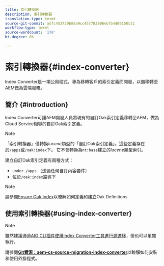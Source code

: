 ```yaml
---
title: 索引轉換器
description: 索引轉換器
translation-type: tm+mt
source-git-commit: adfc453729b88a9cc457783806eb7b4d69150b21
workflow-type: tm+mt
source-wordcount: '170'
ht-degree: 0%

---
```



# 索引轉換器{#index-converter}

Index Converter是一項公用程式，專為移轉客戶的索引定義而開發，以備移轉至AEM做為雲端服務。

## 簡介 {#introduction}

Index Converter可讓AEM開發人員將現有的自訂Oak索引定義移轉至AEM，做為Cloud Service相容的自訂Oak索引定義。

>[!NOTE]
>「索引轉換器」僅轉換&#x200B;*lucene*&#x200B;類型的「自訂Oak索引定義」，這些定義存在於`/apps`或`/oak:index`下。 它不會轉換為`nt:base`建立的&#x200B;*lucene*&#x200B;類型索引。

建立自訂Oak索引定義有兩種方式：

* `under /apps` （透過任何自訂內容套件）
* 位於`/oak:index`路徑下

>[!NOTE]
>請參閱[Ensure Oak Index](https://adobe-consulting-services.github.io/acs-aem-commons/features/ensure-oak-index/index.html)以瞭解如何定義和建立Oak Definitions

## 使用索引轉換器{#using-index-converter}

>[!NOTE]
>雖然建議通過[AIO CLI插件使用Index Converter工具進行源遷移](https://github.com/adobe/aio-cli-plugin-aem-cloud-service-migration)，但也可以單獨執行。

請參閱&#x200B;**[Git資源：aem-cs-source-migration-index-converter](https://git.corp.adobe.com/vavarshn/aem-cloud-service-source-migration/blob/master/packages/index-converter/README.md)**&#x200B;以瞭解如何安裝和使用外掛程式。

